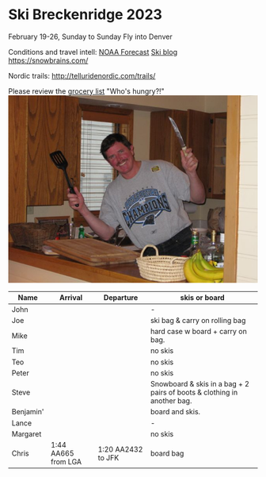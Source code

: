 # Ski Breckenridge 2023

February 19-26, Sunday to Sunday
Fly into Denver

Conditions and travel intell:
[NOAA Forecast](https://forecast.weather.gov/MapClick.php?lat=39.4816&lon=-106.0667)
[Ski blog](https://www.ski.com/blog/)
https://snowbrains.com/

Nordic trails: http://telluridenordic.com/trails/

Please review the [grocery list](groceries)
"Who's hungry?!"
![](0903ski_JacksonHole_Mike.jpg)

Name | Arrival | Departure | skis or board
---|---|----|---|
 John |	| | -
 Joe | | | ski bag & carry on rolling bag
 Mike | | | hard case w board + carry on bag.
 Tim | | | no skis
 Teo | | | no skis
 Peter | | | no skis
 Steve | | | Snowboard & skis in a bag + 2 pairs of boots & clothing in another bag.
 Benjamin' | | | board and skis.
 Lance | | | -
 Margaret | | | no skis
 Chris | 1:44 AA665 from LGA | 1:20 AA2432 to JFK | board bag
